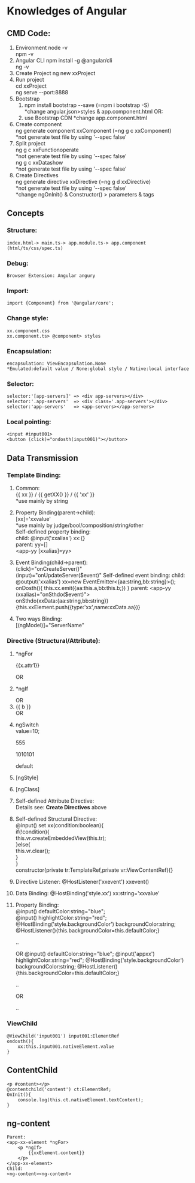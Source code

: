 # Knowledges of Angular

## CMD Code:  
1. Environment
    node -v  
    npm -v  
2. Angular CLI
    npm install -g @angular/cli  
    ng -v  
3. Create Project 
    ng new xxProject  
4. Run project  
    cd xxProject  
    ng serve --port:8888  
5. Bootstrap  
    1) npm install bootstrap --save (=npm i bootstrap -S)  
    *change angular.json>styles & app.component.html
    OR:
    2) use Bootstrap CDN
    *change app.component.html
6. Create component  
    ng generate component xxComponent (=ng g c xxComponent)  
    *not generate test file by using '--spec false'  
7. Split project  
    ng g c xxFunctionoperate  
    *not generate test file by using '--spec false'  
    ng g c xxDatashow  
    *not generate test file by using '--spec false'  
8. Create Directives  
    ng generate directive xxDirective (=ng g d xxDirective)  
    *not generate test file by using '--spec false'  
    *change ngOnInit() & Constructor() > parameters & tags <p appxxx></p>

## Concepts
### Structure:  
    index.html-> main.ts-> app.module.ts-> app.component (html/ts/css/spec.ts)  

### Debug:  
    Browser Extension: Angular angury  

### Import:  
    import {Component} from '@angular/core';  

### Change style:  
    xx.component.css  
    xx.component.ts> @component> styles  

### Encapsulation:  
    encapsulation: ViewEncapsulation.None  
    *Emulated:default value / None:global style / Native:local interface  

### Selector:  
    selector:'[app-servers]' => <div app-servers></div>  
    selector:'.app-servers'  => <div class='.app-servers'></div>  
    selector:'app-servers'   => <app-servers></app-servers>  

### Local pointing:  
    <input #input001>  
    <button (click)="ondosth(input001)"></button>  

## Data Transmission  
### Template Binding:  
1. Common:  
    {{ xx }} / {{ getXX() }} / {{ 'xx' }}  
    *use mainly by string  

2. Property Binding(parent->child):  
    [xx]='xxvalue'  
    *use mainly by judge/bool/composition/string/other  
    Self-defined property binding:  
        child: @input('xxalias') xx:{}  
        parent: yy=[]  
        <app-yy [xxalias]=yy>  

3. Event Binding(child->parent):  
    (click)="onCreateServer()"  
    (input)="onUpdateServer($event)"  
    Self-defined event binding:  
        child: @output('xxalias') xx=new EventEmitter<{aa:string,bb:string}>();  
               onDosth(){  
                   this.xx.emit({aa:this.a,bb:this.b;})  
               }  
        parent: <app-yy (xxalias)="onSthdo($event)">  
                onSthdo(xxData:{aa:string,bb:string}){this.xxElement.push({type:'xx',name:xxData.aa})}  

4. Two ways Binding:  
    [(ngModel)]="ServerName"  

### Directive (Structural/Attribute):  
1. *ngFor  
    <p *ngFor="let x of xx;let i=index" >  
        {{x.attr1}}  
    </p>  
    OR  
    <ng-template ngFor let-xx [ngForOf]="xxxx">  
    </ng-template>  
2. *ngIf  
    <p *ngIf="xx;else yy"></p>  
    <ng-template #yy>  
    OR  
    <div *ngIf="aa">  
        <li *ngFor="let b of bb">  
            {{ b }}  
        </li>  
    </div>  
    OR  
    <ng-template [ngIf]="!yy">
    </ng-template>
3. ngSwitch  
    value=10;  
    <div [ngSwitch]="value">  
        <p *ngSwitchCase="5">555</p>  
        <p *ngSwitchCase="10">1010101</p>  
        <p *ngSwitchDefault>default</p>  
    </div>  
    
4. [ngStyle]  
    <p [ngStyle]="{color:getColor()}"></p>  
    <p [ngStyle]="{color:aa%2!==0?'red':'blue'}">  
5. [ngClass]  
    <p [ngClass]="{xxClass:aa%2!==0}"></p>  
6. Self-defined Attribute Directive:  
    Details see: **Create Directives** above  

7. Self-defined Structural Directive:  
    @input() set xx(condition:boolean){  
        if(!condition){  
            this.vr.createEmbeddedView(this.tr);  
        }else{  
            this.vr.clear();  
        }  
    }  
    constructor(private tr:TemplateRef<any>,private vr:ViewContentRef){}  
    <div *xx="xxCondition"></div>  

8. Directive Listener:
    @HostListener('xxevent') xxevent()  
    
9. Data Binding:
    @HostBinding('style.xx') xx:string='xxvalue'  

10. Property Binding:  
    @input() defaultColor:string="blue";  
    @input() highlightColor:string="red";  
    @HostBinding('style.backgroundColor') backgroundColor:string;  
    @HostListener(){this.backgroundColor=this.defaultColor;}  
    <p appxx [highlightcolor]="'red'" [defaultColor]="'blue'">..</p>  
    OR  
    @input() defaultColor:string="blue";  
    @input('appxx') highlightColor:string="red";  
    @HostBinding('style.backgroundColor') backgroundColor:string;  
    @HostListener(){this.backgroundColor=this.defaultColor;}  
    <p [appxx]="'red'" [defaultColor]="'blue'">..</p>  
    OR  
    <p appxx="red" defaultColor="blue">..</p> 

### ViewChild  
    @ViewChild('input001') input001:ElementRef  
    ondosth(){  
        xx:this.input001.nativeElement.value  
    }  
  
## ContentChild
    <p #content></p>  
    @contentchild('content') ct:ElementRef;  
    OnInit(){  
        console.log(this.ct.nativeElement.textContent);  
    }  

## ng-content
    Parent:  
    <app-xx-element *ngFor>  
        <p *ngIf>  
            {{xxElement.content}}  
        </p>  
    </app-xx-element>  
    Child:  
    <ng-content><ng-content>  